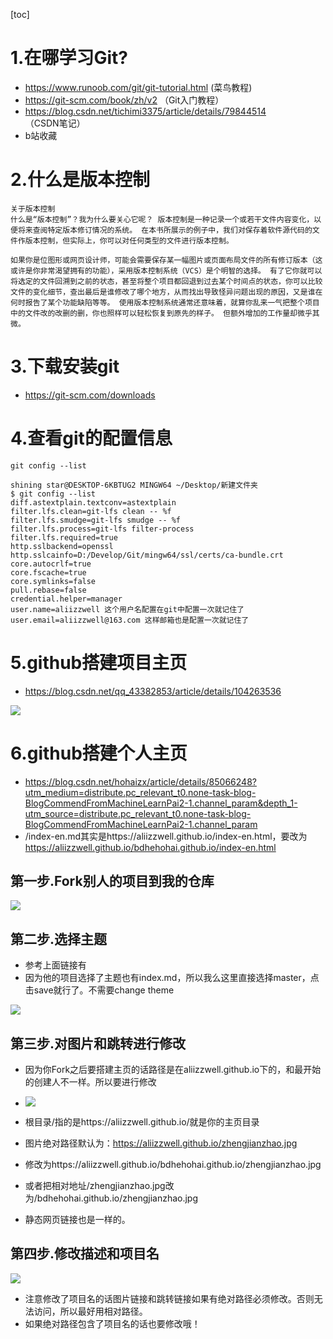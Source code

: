 [toc]
 
# 1.在哪学习Git?
 
- https://www.runoob.com/git/git-tutorial.html (菜鸟教程)
- https://git-scm.com/book/zh/v2 （Git入门教程）
- https://blog.csdn.net/tichimi3375/article/details/79844514 （CSDN笔记）
- b站收藏
 
# 2.什么是版本控制
 
```
关于版本控制
什么是“版本控制”？我为什么要关心它呢？ 版本控制是一种记录一个或若干文件内容变化，以便将来查阅特定版本修订情况的系统。 在本书所展示的例子中，我们对保存着软件源代码的文件作版本控制，但实际上，你可以对任何类型的文件进行版本控制。
 
如果你是位图形或网页设计师，可能会需要保存某一幅图片或页面布局文件的所有修订版本（这或许是你非常渴望拥有的功能），采用版本控制系统（VCS）是个明智的选择。 有了它你就可以将选定的文件回溯到之前的状态，甚至将整个项目都回退到过去某个时间点的状态，你可以比较文件的变化细节，查出最后是谁修改了哪个地方，从而找出导致怪异问题出现的原因，又是谁在何时报告了某个功能缺陷等等。 使用版本控制系统通常还意味着，就算你乱来一气把整个项目中的文件改的改删的删，你也照样可以轻松恢复到原先的样子。 但额外增加的工作量却微乎其微。
```
 
# 3.下载安装git
 
- https://git-scm.com/downloads
 
# 4.查看git的配置信息
 
```
git config --list
 
shining star@DESKTOP-6KBTUG2 MINGW64 ~/Desktop/新建文件夹
$ git config --list
diff.astextplain.textconv=astextplain
filter.lfs.clean=git-lfs clean -- %f
filter.lfs.smudge=git-lfs smudge -- %f
filter.lfs.process=git-lfs filter-process
filter.lfs.required=true
http.sslbackend=openssl
http.sslcainfo=D:/Develop/Git/mingw64/ssl/certs/ca-bundle.crt
core.autocrlf=true
core.fscache=true
core.symlinks=false
pull.rebase=false
credential.helper=manager
user.name=aliizzwell 这个用户名配置在git中配置一次就记住了
user.email=aliizzwell@163.com 这样邮箱也是配置一次就记住了
```
 
# 5.github搭建项目主页
 
- https://blog.csdn.net/qq_43382853/article/details/104263536
 
![](https://cdn.jsdelivr.net/gh/aliizzwell/pic/img/20200809123337.png)
 
# 6.github搭建个人主页
 
- https://blog.csdn.net/hohaizx/article/details/85066248?utm_medium=distribute.pc_relevant_t0.none-task-blog-BlogCommendFromMachineLearnPai2-1.channel_param&depth_1-utm_source=distribute.pc_relevant_t0.none-task-blog-BlogCommendFromMachineLearnPai2-1.channel_param
- /index-en.md其实是https://aliizzwell.github.io/index-en.html，要改为 https://aliizzwell.github.io/bdhehohai.github.io/index-en.html
 
## 第一步.Fork别人的项目到我的仓库
 
![](https://cdn.jsdelivr.net/gh/aliizzwell/pic/img/20200809141031.png)
 
## 第二步.选择主题
 
- 参考上面链接有
- 因为他的项目选择了主题也有index.md，所以我么这里直接选择master，点击save就行了。不需要change theme
 
![](https://cdn.jsdelivr.net/gh/aliizzwell/pic/img/20200809141821.png)
 
## 第三步.对图片和跳转进行修改
 
- 因为你Fork之后要搭建主页的话路径是在aliizzwell.github.io下的，和最开始的创建人不一样。所以要进行修改
- ![](https://cdn.jsdelivr.net/gh/aliizzwell/pic/img/20200809142759.png)
- 根目录/指的是https://aliizzwell.github.io/就是你的主页目录
- 图片绝对路径默认为：https://aliizzwell.github.io/zhengjianzhao.jpg
 
- 修改为https://aliizzwell.github.io/bdhehohai.github.io/zhengjianzhao.jpg
- 或者把相对地址/zhengjianzhao.jpg改为/bdhehohai.github.io/zhengjianzhao.jpg
- 静态网页链接也是一样的。
 
## 第四步.修改描述和项目名
 
![](https://cdn.jsdelivr.net/gh/aliizzwell/pic/img/20200809152119.png)
 
- 注意修改了项目名的话图片链接和跳转链接如果有绝对路径必须修改。否则无法访问，所以最好用相对路径。
- 如果绝对路径包含了项目名的话也要修改哦！
